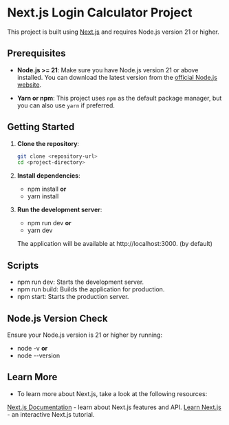 # Next.js Login Calculator Project

This project is built using [Next.js](https://nextjs.org/) and requires Node.js version 21 or higher.

## Prerequisites

- **Node.js >= 21**: Make sure you have Node.js version 21 or above installed. You can download the latest version from the [official Node.js website](https://nodejs.org/).

- **Yarn or npm**: This project uses `npm` as the default package manager, but you can also use `yarn` if preferred.

## Getting Started

1. **Clone the repository**:

   ```bash
   git clone <repository-url>
   cd <project-directory>

2. **Install dependencies**:
   
   - npm install
   **or**
   - yarn install

3. **Run the development server**:
   - npm run dev
   **or**
   - yarn dev

   The application will be available at http://localhost:3000. (by default)

## Scripts

   - npm run dev: Starts the development server.
   - npm run build: Builds the application for production.
   - npm start: Starts the production server.

## Node.js Version Check

   Ensure your Node.js version is 21 or higher by running:

   - node -v
   **or**
   - node --version

## Learn More
   - To learn more about Next.js, take a look at the following resources:

   [Next.js Documentation](https://nextjs.org/docs) - learn about Next.js features and API.
   [Learn Next.js](https://nextjs.org/learn) - an interactive Next.js tutorial.